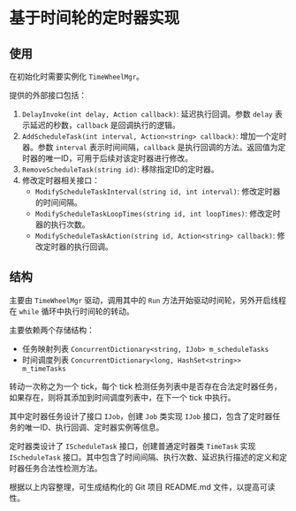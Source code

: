 # 基于时间轮的定时器实现

## 使用

在初始化时需要实例化 `TimeWheelMgr`。

提供的外部接口包括：

1. `DelayInvoke(int delay, Action callback)`: 延迟执行回调。参数 `delay` 表示延迟的秒数，`callback` 是回调执行的逻辑。
2. `AddScheduleTask(int interval, Action<string> callback)`: 增加一个定时器。参数 `interval` 表示时间间隔，`callback` 是执行回调的方法。返回值为定时器的唯一ID，可用于后续对该定时器进行修改。
3. `RemoveScheduleTask(string id)`: 移除指定ID的定时器。
4. 修改定时器相关接口：
   - `ModifyScheduleTaskInterval(string id, int interval)`: 修改定时器的时间间隔。
   - `ModifyScheduleTaskLoopTimes(string id, int loopTimes)`: 修改定时器的执行次数。
   - `ModifyScheduleTaskAction(string id, Action<string> callback)`: 修改定时器的执行回调。

## 结构

主要由 `TimeWheelMgr` 驱动，调用其中的 `Run` 方法开始驱动时间轮，另外开启线程在 `while` 循环中执行时间轮的转动。

主要依赖两个存储结构：

- 任务映射列表 `ConcurrentDictionary<string, IJob> m_scheduleTasks`
- 时间调度列表 `ConcurrentDictionary<long, HashSet<string>> m_timeTasks`

转动一次称之为一个 tick，每个 tick 检测任务列表中是否存在合法定时器任务，如果存在，则将其添加到时间调度列表中，在下一个 tick 中执行。

其中定时器任务设计了接口 `IJob`，创建 `Job` 类实现 `IJob` 接口，包含了定时器任务的唯一ID、执行回调、定时器实例等信息。

定时器类设计了 `IScheduleTask` 接口，创建普通定时器类 `TimeTask` 实现 `IScheduleTask` 接口。其中包含了时间间隔、执行次数、延迟执行描述的定义和定时器任务合法性检测方法。

根据以上内容整理，可生成结构化的 Git 项目 README.md 文件，以提高可读性。